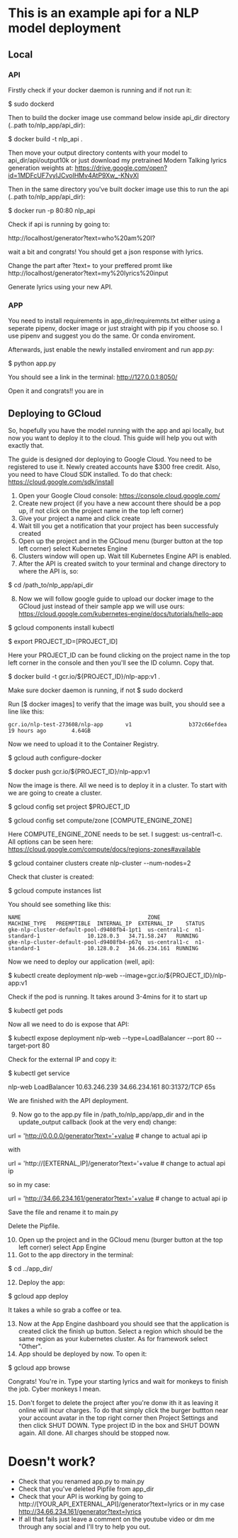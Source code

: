 # This is an example api for a NLP model deployment

## Local

### API


Firstly check if your docker daemon is running and if not run it:

$ sudo dockerd

Then to build the docker image use command below inside api_dir directory (..path to/nlp_app/api_dir):

$ docker build -t nlp_api .

Then move your output directory contents with your model to api_dir/api/output10k or just download my pretrained Modern Talking lyrics generation weights at: https://drive.google.com/open?id=1MDFcUF7vylJCvoIHMv4AtP9Xw_-KNvXl

Then in the same directory you've built docker image use this to run the api (..path to/nlp_app/api_dir):

$ docker run -p 80:80 nlp_api

Check if api is running by going to:

http://localhost/generator?text=who%20am%20I?

wait a bit and congrats! You should get a json response with lyrics.

Change the part after ?text= to your preffered promt like http://localhost/generator?text=my%20lyrics%20input

Generate lyrics using your new API.

### APP

You need to install requirements in app_dir/requiremnts.txt either using a seperate pipenv, docker image or just straight with pip if you choose so. I use pipenv and suggest you do the same. Or conda enviroment.

Afterwards, just enable the newly installed enviroment and run app.py:

$ python app.py

You should see a link in the terminal: http://127.0.0.1:8050/

Open it and congrats!! you are in



## Deploying to GCloud

So, hopefully you have the model running with the app and api locally, but now you want to deploy it to the cloud. This guide will help you out with exactly that.

The guide is designed dor deploying to Google Cloud. You need to be registered to use it. Newly created accounts have $300 free credit. Also, you need to have Cloud SDK installed. To do that check: https://cloud.google.com/sdk/install 

1. Open your Google Cloud console: https://console.cloud.google.com/
2. Create new project (if you have a new account there should be a pop up, if not click on the project name in the top left corner)
3. Give your project a name and click create
4. Wait till you get a notification that your project has been successfuly created
5. Open up the project and in the GCloud menu (burger button at the top left corner) select Kubernetes Engine
6. Clusters window will open up. Wait till Kubernetes Engine API is enabled.
7. After the API is created switch to your terminal and change directory to where the API is, so:

$ cd /path_to/nlp_app/api_dir

8. Now we will follow google guide to upload our docker image to the GCloud just instead of their sample app we will use ours: https://cloud.google.com/kubernetes-engine/docs/tutorials/hello-app

$ gcloud components install kubectl

$ export PROJECT_ID=[PROJECT_ID]

Here your PROJECT_ID can be found clicking on the project name in the top left corner in the console and then you'll see the ID column. Copy that.

$ docker build -t gcr.io/${PROJECT_ID}/nlp-app:v1 .

Make sure docker daemon is running, if not $ sudo dockerd

Run [$ docker images] to verify that the image was built, you should see a line like this:

    gcr.io/nlp-test-273608/nlp-app       v1                  b372c66efdea        19 hours ago        4.64GB

Now we need to upload it to the Container Registry.

$ gcloud auth configure-docker

$ docker push gcr.io/${PROJECT_ID}/nlp-app:v1

Now the image is there. All we need is to deploy it in a cluster. To start with we are going to create a cluster.

$ gcloud config set project $PROJECT_ID

$ gcloud config set compute/zone [COMPUTE_ENGINE_ZONE] 

Here COMPUTE_ENGINE_ZONE needs to be set. I suggest: us-central1-c. All options can be seen here: https://cloud.google.com/compute/docs/regions-zones#available

$ gcloud container clusters create nlp-cluster --num-nodes=2

Check that cluster is created:

$ gcloud compute instances list

You should see something like this:

    NAME                                        ZONE           MACHINE_TYPE   PREEMPTIBLE  INTERNAL_IP  EXTERNAL_IP    STATUS
    gke-nlp-cluster-default-pool-d9408fb4-1pt1  us-central1-c  n1-standard-1               10.128.0.3   34.71.58.247   RUNNING
    gke-nlp-cluster-default-pool-d9408fb4-p67q  us-central1-c  n1-standard-1               10.128.0.2   34.66.234.161  RUNNING

Now we need to deploy our application (well, api):

$ kubectl create deployment nlp-web --image=gcr.io/${PROJECT_ID}/nlp-app:v1

Check if the pod is running. It takes around 3-4mins for it to start up

$ kubectl get pods

Now all we need to do is expose that API:

$ kubectl expose deployment nlp-web --type=LoadBalancer --port 80 --target-port 80

Check for the external IP and copy it:

$ kubectl get service

nlp-web      LoadBalancer   10.63.246.239   34.66.234.161   80:31372/TCP   65s

We are finished with the API deployment.

9. Now go to the app.py file in /path_to/nlp_app/app_dir and in the update_output callback (look at the very end) change:

url = 'http://0.0.0.0/generator?text='+value  # change to actual api ip

with

url = 'http://[EXTERNAL_IP]/generator?text='+value  # change to actual api ip

so in my case:

url = 'http://34.66.234.161/generator?text='+value  # change to actual api ip

Save the file and rename it to main.py

Delete the Pipfile.

10. Open up the project and in the GCloud menu (burger button at the top left corner) select App Engine
11. Got to the app directory in the terminal: 

$ cd ../app_dir/

12. Deploy the app:

$ gcloud app deploy

It takes a while so grab a coffee or tea.

13. Now at the App Engine dashboard you should see that the application is created click the finish up button. Select a region which should be the same region as your kubernetes cluster. As for framework select "Other".
14. App should be deployed by now. To open it:

$ gcloud app browse

Congrats! You're in. Type your starting lyrics and wait for monkeys to finish the job. Cyber monkeys I mean.

15. Don't forget to delete the project after you're donw ith it as leaving it online will incur charges. To do that simply click the burger buttton near your account avatar in the top right corner then Project Settings and then click SHUT DOWN. Type project ID in the box and SHUT DOWN again. All done. All charges should be stopped now.

# Doesn't work?

* Check that you renamed app.py to main.py
* Check that you've deleted Pipfile from app_dir
* Check that your API is working by going to http://[YOUR_API_EXTERNAL_API]/generator?text=lyrics or in my case http://34.66.234.161/generator?text=lyrics
* If all that fails just leave a comment on the youtube video or dm me through any social and I'll try to help you out.

